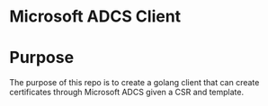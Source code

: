 # Microsoft ADCS Client

# Purpose
The purpose of this repo is to create a golang client that can create certificates through Microsoft ADCS given a CSR and template.